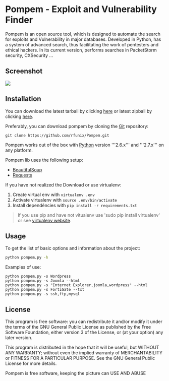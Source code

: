 # Pompem - Exploit and Vulnerability Finder

Pompem is an open source tool, which is designed to automate the search for exploits and Vulnerability in major databases.
Developed in Python, has a system of advanced search, thus facilitating the work of pentesters and ethical hackers.
In its current version, performs searches in PacketStorm security, CXSecurity ...

## Screenshot
![](http://i.imgur.com/8TWu7Tz.png)

## Installation

You can download the latest tarball by clicking [here](https://github.com/rfunix/Pompem/tarball/master) or latest zipball by clicking  [here](https://github.com/rfunix/Pompem/zipball/master).

Preferably, you can download pompem by cloning the [Git](https://github.com/rfunix/Pompem) repository:

```
git clone https://github.com/rfunix/Pompem.git
```

Pompem works out of the box with [Python](http://www.python.org/download/) version '''2.6.x''' and '''2.7.x''' on any platform.

Pompem lib uses the following setup:

* [BeautifulSoup](http://www.crummy.com/software/BeautifulSoup/)
* [Requests](http://docs.python-requests.org/en/latest/)

If you have not realized the Download or use virtualenv:

1. Create virtual env with ```virtualenv .env```
2. Activate virtualenv with ```source .env/bin/activate```
3. Install dependêncies with ```pip install -r requirements.txt```

> If you use pip and have not vitualenv use 'sudo pip install virtualenv' or see [virtualenv website](http://www.virtualenv.org/en/latest/).


## Usage

To get the list of basic options and information about the project:

```bash
python pompem.py -h
```

Examples of use:

    python pompem.py -s Wordpress
    python pompem.py -s Joomla --html
    python pompem.py -s "Internet Explorer,joomla,wordpress" --html
    python pompem.py -s FortiGate --txt
    python pompem.py -s ssh,ftp,mysql

## License

This program is free software: you can redistribute it and/or modify
it under the terms of the GNU General Public License as published by
the Free Software Foundation, either version 3 of the License, or
(at your option) any later version.

This program is distributed in the hope that it will be useful,
but WITHOUT ANY WARRANTY; without even the implied warranty of
MERCHANTABILITY or FITNESS FOR A PARTICULAR PURPOSE.  See the
GNU General Public License for more details.

Pompem is free software, keeping the picture can USE AND ABUSE 
